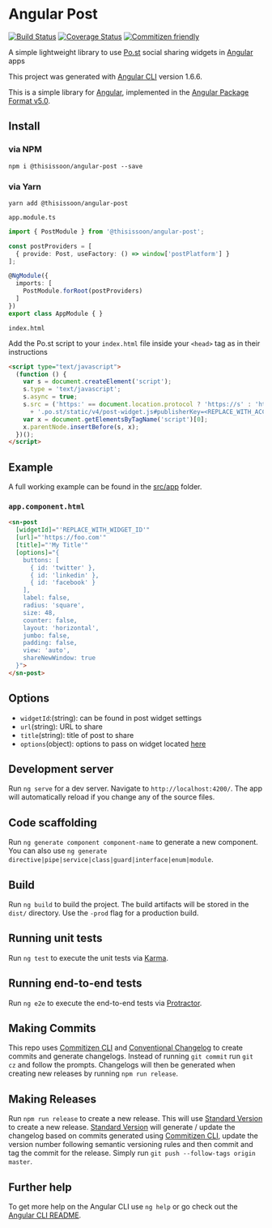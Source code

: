 # Angular Post

[![Build Status][travis-badge]][travis]
[![Coverage Status][coveralls-badge]][coveralls]
[![Commitizen friendly][commitizen-badge]][commitizen]

A simple lightweight library to use [Po.st][post] social sharing widgets in [Angular][angular] apps

This project was generated with [Angular CLI][angular-cli] version 1.6.6.

This is a simple library for [Angular][angular], implemented in the [Angular Package Format v5.0](https://docs.google.com/document/d/1CZC2rcpxffTDfRDs6p1cfbmKNLA6x5O-NtkJglDaBVs/edit#heading=h.k0mh3o8u5hx).

## Install

### via NPM

`npm i @thisissoon/angular-post --save`

### via Yarn

`yarn add @thisissoon/angular-post`

`app.module.ts`
```ts
import { PostModule } from '@thisissoon/angular-post';

const postProviders = [
  { provide: Post, useFactory: () => window['postPlatform'] }
];

@NgModule({
  imports: [
    PostModule.forRoot(postProviders)
  ]
})
export class AppModule { }
```

`index.html`

Add the Po.st script to your `index.html` file inside your `<head>` tag as in their instructions
```html
<script type="text/javascript">
  (function () {
    var s = document.createElement('script');
    s.type = 'text/javascript';
    s.async = true;
    s.src = ('https:' == document.location.protocol ? 'https://s' : 'http://i')
      + '.po.st/static/v4/post-widget.js#publisherKey=<REPLACE_WITH_ACCOUNT_ID>';
    var x = document.getElementsByTagName('script')[0];
    x.parentNode.insertBefore(s, x);
  })();
</script>

```


## Example

A full working example can be found in the [src/app](https://github.com/thisissoon/angular-post/tree/master/src/app) folder.

### `app.component.html`
```html
<sn-post
  [widgetId]="'REPLACE_WITH_WIDGET_ID'"
  [url]="'https://foo.com'"
  [title]="'My Title'"
  [options]="{
    buttons: [
      { id: 'twitter' },
      { id: 'linkedin' },
      { id: 'facebook' }
    ],
    label: false,
    radius: 'square',
    size: 48,
    counter: false,
    layout: 'horizontal',
    jumbo: false,
    padding: false,
    view: 'auto',
    shareNewWindow: true
  }">
</sn-post>
```

## Options

* `widgetId`:(string): can be found in post widget settings
* `url`(string): URL to share
* `title`(string): title of post to share
* `options`(object): options to pass on widget located [here][post-options]


## Development server

Run `ng serve` for a dev server. Navigate to `http://localhost:4200/`. The app will automatically reload if you change any of the source files.

## Code scaffolding

Run `ng generate component component-name` to generate a new component. You can also use `ng generate directive|pipe|service|class|guard|interface|enum|module`.

## Build

Run `ng build` to build the project. The build artifacts will be stored in the `dist/` directory. Use the `-prod` flag for a production build.


## Running unit tests

Run `ng test` to execute the unit tests via [Karma][karma].

## Running end-to-end tests

Run `ng e2e` to execute the end-to-end tests via [Protractor][protractor].

## Making Commits

This repo uses [Commitizen CLI][commitizen] and [Conventional Changelog][conventional-changelog] to create commits and generate changelogs. Instead of running `git commit` run `git cz` and follow the prompts. Changelogs will then be generated when creating new releases by running `npm run release`.

## Making Releases

Run `npm run release` to create a new release. This will use [Standard Version][standard-version] to create a new release. [Standard Version][standard-version] will generate / update the changelog based on commits generated using [Commitizen CLI][commitizen], update the version number following semantic versioning rules and then commit and tag the commit for the release. Simply run `git push --follow-tags origin master`.

## Further help

To get more help on the Angular CLI use `ng help` or go check out the [Angular CLI README][angular-cli-readme].


[travis]:https://travis-ci.org/thisissoon/angular-post
[travis-badge]:https://travis-ci.org/thisissoon/angular-post.svg?branch=master
[coveralls]:https://coveralls.io/github/thisissoon/angular-post?branch=master
[coveralls-badge]:https://coveralls.io/repos/github/thisissoon/angular-post/badge.svg?branch=master
[post]:https://www.po.st/
[post-options]:https://post.zendesk.com/hc/en-us/articles/208458026-v4-Global-Configuration-window-pwidget-config-
[angular]:https://angular.io/
[commitizen]:http://commitizen.github.io/cz-cli/
[commitizen-badge]:https://img.shields.io/badge/commitizen-friendly-brightgreen.svg
[conventional-changelog]:https://github.com/conventional-changelog/conventional-changelog
[standard-version]:https://github.com/conventional-changelog/standard-version
[Karma]:https://karma-runner.github.io
[Protractor]:http://www.protractortest.org/
[angular-cli]:https://github.com/angular/angular-cli
[angular-cli-readme]:https://github.com/angular/angular-cli/blob/master/README.md
